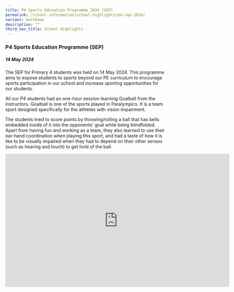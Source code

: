 ```yaml
---
title: P4 Sports Education Programme 2024 (SEP)
permalink: /school-information/school-highlights/p4-sep-2024/
variant: markdown
description: ""
third_nav_title: School Highlights
---
```

### **P4 Sports Education Programme (SEP)**

##### 14 May 2024

The SEP for Primary 4 students was held on 14 May 2024. This programme aims to expose students to sports beyond our PE curriculum to encourage sports participation in our school and increase sporting opportunities for our students.

All our P4 students had an one-hour session learning Goalball from the instructors.  Goalball is one of the sports played in Paralympics. It is a team sport designed specifically for the athletes with vision impairment. 

The students tried to score points by throwing/rolling a ball that has bells embedded inside of it into the opponents' goal while being blindfolded. Apart from having fun and working as a team, they also learned to use their ear-hand coordination when playing this sport, and had a taste of how it is like to be visually impaired when they had to depend on their other senses (such as hearing and touch) to get hold of the ball.

<center><iframe allowfullscreen="" allow="accelerometer; autoplay; clipboard-write; encrypted-media; gyroscope; picture-in-picture; web-share" frameborder="0" title="YouTube video player" src="https://www.youtube.com/embed/wVeXRKzjGX4?si=XwJQiZJ6chkwEUK-" height="415" width="700"></iframe></center>